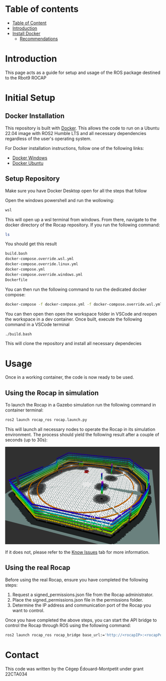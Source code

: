# Table of contents

- [Table of Content](#table-of-content)
- [Introduction](#introduction)
- [Install Docker](#install-docker)
  - [Recommendations](#recommendations)

# Introduction

This page acts as a guide for setup and usage of the ROS package destined to the Rbot9 ROCAP

# Initial Setup

## Docker Installation
This repository is built with [Docker](https://docs.docker.com/?_gl=1*jirhkt*_gcl_aw*R0NMLjE3Mjk3MTE0OTEuRUFJYUlRb2JDaE1JMVB1ZHRwMmxpUU1WRFU3X0FSMDFfZzVPRUFBWUFTQUFFZ0tsOFBEX0J3RQ..*_gcl_au*MjEwMDM5OTQxNS4xNzI3MTExOTkz*_ga*MzI1MTgxNzg4LjE3MjcxMTA2OTA.*_ga_XJWPQMJYHQ*MTczNDAyOTUzOS4yMy4xLjE3MzQwMjk3ODUuNDcuMC4w). This allows the code to run on a Ubuntu 22.04 image with ROS2 Humble LTS and all necessary dependencies regardless of the user's operating system. 

For Docker installation instructions, follow one of the following links:
- [Docker Windows](https://docs.docker.com/desktop/setup/install/windows-install/)
- [Docker Ubuntu](https://docs.docker.com/engine/install/ubuntu/)

## Setup Repository
Make sure you have Docker Desktop open for all the steps that follow

Open the windows powershell and run the wollowing:
```bash
wsl
```

This will open up a wsl terminal from windows. From there, navigate to the docker directory of the Rocap repository. If you run the following command:
```bash
ls
```
You should get this result

```bash
build.bash
docker-compose.override.wsl.yml
docker-compose.override.linux.yml
docker-compose.yml
docker-compose.override.windows.yml
Dockerfile
```

You can then run the following command to run the dedicated docker compose:

```bash
docker-compose -f docker-compose.yml -f docker-compose.override.wsl.yml up
```

You can then open then open the workspace folder in VSCode and reopen the workspace in a dev container. Once built, execute the following command in a VSCode terminal
```bash
./build.bash
```
This will clone the repository and install all necessary dependecies

# Usage
Once in a working container, the code is now ready to be used.

## Using the Rocap in simulation
To launch the Rocap in a Gazebo simulation run the following command in container terminal:

```bash
ros2 launch rocap_ros rocap.launch.py
```
This will launch all necessary nodes to operate the Rocap in its simulation environment. The process should yield the following result after a couple of seconds (up to 30s):

<img src="images/Rocap_sim.png" alt="Project Logo" width="500" />

If it does not, please refer to the [Know Issues](#known-issues) tab for more information.



## Using the real Rocap
Before using the real Rocap, ensure you have completed the following steps:
1. Request a signed_permissions.json file from the Rocap administrator.
2. Place the signed_permissions.json file in the permissions folder.
3. Determine the IP address and communication port of the Rocap you want to control.

Once you have completed the above steps, you can start the API bridge to control the Rocap through ROS using the following command:

```bash
ros2 launch rocap_ros rocap_bridge base_url:='http://<rocapIP>:<rocapPort>'
```

# Contact
This code was written by the Cégep Édouard-Montpetit under grant 22CTA034

